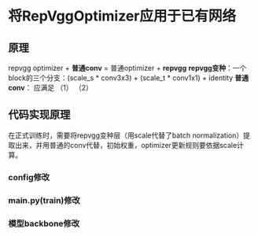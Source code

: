 # 将RepVggOptimizer应用于已有网络
## 原理
repvgg optimizer + **普通conv** = 普通optimizer +  **repvgg**
**repvgg变种**：一个block的三个分支：(scale_s * conv3x3) + (scale_t * conv1x1) + identity
**普通conv**： 应满足
          （1）
          （2）
## 代码实现原理
在正式训练时，需要将repvgg变种层（用scale代替了batch normalization）提取出来，并用普通的conv代替，初始权重，optimizer更新规则要依据scale计算。
### config修改
### main.py(train)修改
### 模型backbone修改
